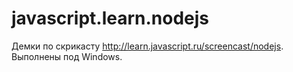 # javascript.learn.nodejs
Демки по скрикасту http://learn.javascript.ru/screencast/nodejs. Выполнены под Windows.
